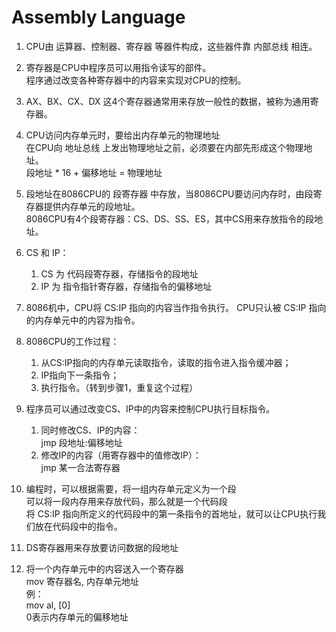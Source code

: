 # Assembly Language


1. CPU由 运算器、控制器、寄存器 等器件构成，这些器件靠 内部总线 相连。

2. 寄存器是CPU中程序员可以用指令读写的部件。  
   程序通过改变各种寄存器中的内容来实现对CPU的控制。

3. AX、BX、CX、DX 这4个寄存器通常用来存放一般性的数据，被称为通用寄存器。

4. CPU访问内存单元时，要给出内存单元的物理地址  
   在CPU向 地址总线 上发出物理地址之前，必须要在内部先形成这个物理地址。  
   段地址 * 16 + 偏移地址 = 物理地址

5. 段地址在8086CPU的 段寄存器 中存放，当8086CPU要访问内存时，由段寄存器提供内存单元的段地址。  
   8086CPU有4个段寄存器：CS、DS、SS、ES，其中CS用来存放指令的段地址。

6. CS 和 IP：
   1) CS 为 代码段寄存器，存储指令的段地址
   2) IP 为 指令指针寄存器，存储指令的偏移地址

7. 8086机中，CPU将 CS:IP 指向的内容当作指令执行。
   CPU只认被 CS:IP 指向的内存单元中的内容为指令。

8. 8086CPU的工作过程：
   1) 从CS:IP指向的内存单元读取指令，读取的指令进入指令缓冲器；
   2) IP指向下一条指令；
   3) 执行指令。（转到步骤1，重复这个过程）

9. 程序员可以通过改变CS、IP中的内容来控制CPU执行目标指令。
   1) 同时修改CS、IP的内容：  
      jmp 段地址:偏移地址
   2) 修改IP的内容（用寄存器中的值修改IP）：  
      jmp 某一合法寄存器

10. 编程时，可以根据需要，将一组内存单元定义为一个段  
   可以将一段内存用来存放代码，那么就是一个代码段  
   将 CS:IP 指向所定义的代码段中的第一条指令的首地址，就可以让CPU执行我们放在代码段中的指令。

11. DS寄存器用来存放要访问数据的段地址

12. 将一个内存单元中的内容送入一个寄存器  
   mov 寄存器名, 内存单元地址  
   例：  
   mov al, [0]  
   0表示内存单元的偏移地址



